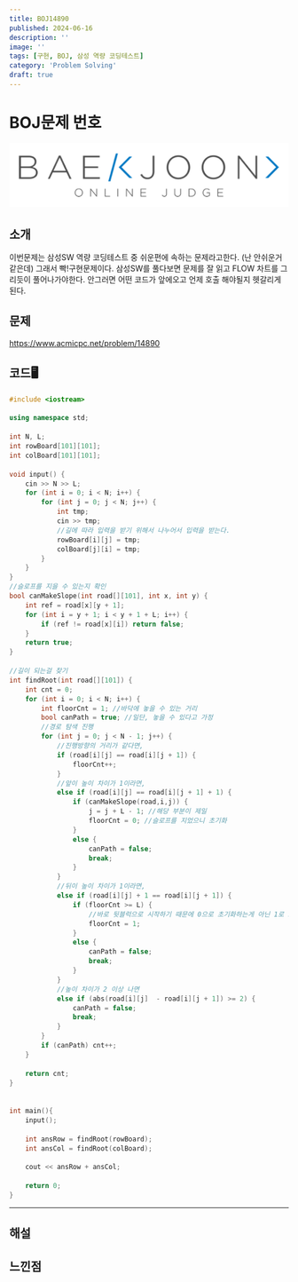 ```yaml
---
title: BOJ14890
published: 2024-06-16
description: ''
image: ''
tags: [구현, BOJ, 삼성 역량 코딩테스트]
category: 'Problem Solving'
draft: true 
---
```



# BOJ문제 번호
![Alt text](./BOJ/BOJICON.png)

## 소개
이번문제는 삼성SW 역량 코딩테스트 중 쉬운편에 속하는 문제라고한다. (난 안쉬운거같은데)
그래서 빡!구현문제이다. 삼성SW를 풀다보면 문제를 잘 읽고 FLOW 차트를 그리듯이 풀어나가야한다.
안그러면 어떤 코드가 앞에오고 언제 호출 해야될지 헷갈리게 된다.

## 문제
https://www.acmicpc.net/problem/14890

## 코드🖥️
```cpp
#include <iostream>

using namespace std;

int N, L;
int rowBoard[101][101];
int colBoard[101][101];

void input() {
	cin >> N >> L;
	for (int i = 0; i < N; i++) {
		for (int j = 0; j < N; j++) {
			int tmp;
			cin >> tmp;
			//길에 따라 입력을 받기 위해서 나누어서 입력을 받는다.
			rowBoard[i][j] = tmp;
			colBoard[j][i] = tmp;
		}
	}
}
//슬로프를 지을 수 있는지 확인
bool canMakeSlope(int road[][101], int x, int y) {
	int ref = road[x][y + 1];
	for (int i = y + 1; i < y + 1 + L; i++) {
		if (ref != road[x][i]) return false;
	}
	return true;
}

//길이 되는걸 찾기
int findRoot(int road[][101]) {
	int cnt = 0;
	for (int i = 0; i < N; i++) {
		int floorCnt = 1; //바닥에 놓을 수 있는 거리
		bool canPath = true; //일단, 놓을 수 있다고 가정
		//경로 탐색 진행
		for (int j = 0; j < N - 1; j++) {
			//진행방향의 거리가 같다면,
			if (road[i][j] == road[i][j + 1]) {
				floorCnt++;
			}
			//앞이 높이 차이가 1이라면,
			else if (road[i][j] == road[i][j + 1] + 1) {
				if (canMakeSlope(road,i,j)) {
					j = j + L - 1; //해당 부분이 제일
					floorCnt = 0; //슬로프를 지었으니 초기화
				}
				else {
					canPath = false;
					break;
				}
			}
			//뒤이 높이 차이가 1이라면,
			else if (road[i][j] + 1 == road[i][j + 1]) {
				if (floorCnt >= L) { 
					//바로 뒷블럭으로 시작하기 때문에 0으로 초기화하는게 아닌 1로 초기화를 진행한다
					floorCnt = 1; 
				}
				else {
					canPath = false;
					break;
				}
			}
			//높이 차이가 2 이상 나면
			else if (abs(road[i][j]  - road[i][j + 1]) >= 2) {
				canPath = false;
				break;
			}
		}
		if (canPath) cnt++;
	}

	return cnt;
}


int main(){
	input();

	int ansRow = findRoot(rowBoard);
	int ansCol = findRoot(colBoard);

	cout << ansRow + ansCol;

	return 0;
}
```

---

## 해설

## 느낀점


